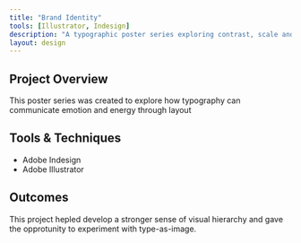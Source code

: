 ```yaml
---
title: "Brand Identity"
tools: [Illustrator, Indesign]
description: "A typographic poster series exploring contrast, scale and rhythm."
layout: design
---
```




## Project Overview

This poster series was created to explore how typography can communicate emotion and energy through layout

## Tools & Techniques

- Adobe Indesign
- Adobe Illustrator

## Outcomes

This project hepled develop a stronger sense of visual hierarchy and gave the opprotunity to experiment with type-as-image.